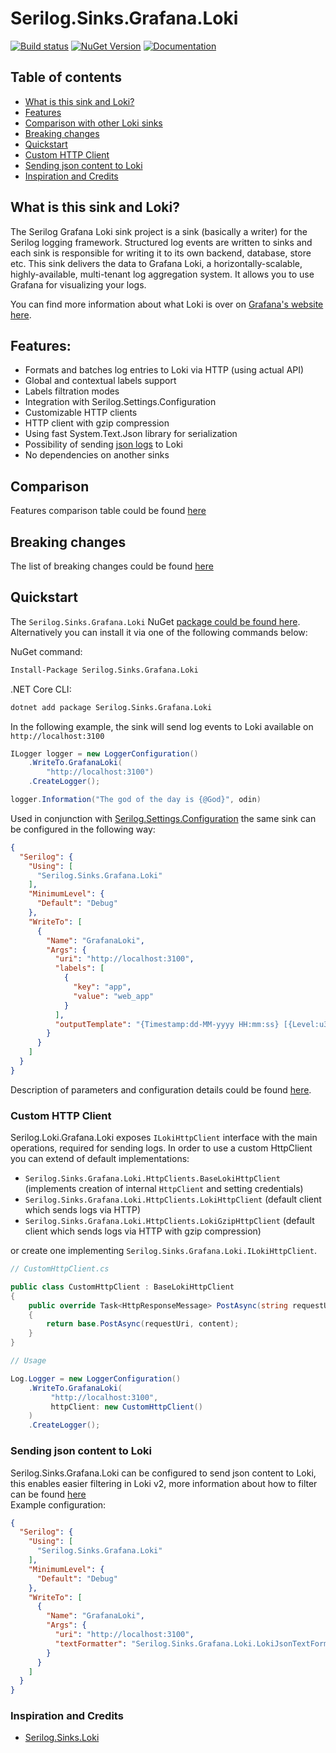 # Serilog.Sinks.Grafana.Loki

[![Build status](https://github.com/mishamyte/serilog-sinks-grafana-loki/workflows/CI/badge.svg)](https://github.com/mishamyte/serilog-sinks-grafana-loki/actions?query=workflow%3ACI)
[![NuGet Version](https://img.shields.io/nuget/v/Serilog.Sinks.Grafana.Loki)](https://www.nuget.org/packages/Serilog.Sinks.Grafana.Loki)
[![Documentation](https://img.shields.io/badge/docs-wiki-blueviolet.svg)](https://github.com/mishamyte/serilog-sinks-grafana-loki/wiki)

## Table of contents
- [What is this sink and Loki?](#what-is-this)
- [Features](#features)
- [Comparison with other Loki sinks](#comparison)
- [Breaking changes](#breaking-changes)
- [Quickstart](#quickstart)
- [Custom HTTP Client](#custom-http-client)
- [Sending json content to Loki](#sending-json-content-to-loki)
- [Inspiration and Credits](#inspiration-and-credits)

## What is this sink and Loki?

The Serilog Grafana Loki sink project is a sink (basically a writer) for the Serilog logging framework. Structured log events are written to sinks and each sink is responsible for writing it to its own backend, database, store etc. This sink delivers the data to Grafana Loki, a horizontally-scalable, highly-available, multi-tenant log aggregation system. It allows you to use Grafana for visualizing your logs.

You can find more information about what Loki is over on [Grafana's website here](https://grafana.com/loki).

## Features:
- Formats and batches log entries to Loki via HTTP (using actual API)
- Global and contextual labels support
- Labels filtration modes
- Integration with Serilog.Settings.Configuration
- Customizable HTTP clients
- HTTP client with gzip compression
- Using fast System.Text.Json library for serialization
- Possibility of sending [json logs](https://grafana.com/blog/2020/10/28/loki-2.0-released-transform-logs-as-youre-querying-them-and-set-up-alerts-within-loki/) to Loki
- No dependencies on another sinks

## Comparison
Features comparison table could be found [here](https://github.com/mishamyte/serilog-sinks-grafana-loki/wiki/Comparison-with-another-Loki-sinks)

## Breaking changes
The list of breaking changes could be found [here](https://github.com/mishamyte/serilog-sinks-grafana-loki/wiki/Breaking-changes)

## Quickstart
The `Serilog.Sinks.Grafana.Loki` NuGet [package could be found here](https://www.nuget.org/packages/Serilog.Sinks.Grafana.Loki). Alternatively you can install it via one of the following commands below:

NuGet command:
```bash
Install-Package Serilog.Sinks.Grafana.Loki
```
.NET Core CLI:
```bash
dotnet add package Serilog.Sinks.Grafana.Loki
```

In the following example, the sink will send log events to Loki available on `http://localhost:3100`
```csharp
ILogger logger = new LoggerConfiguration()
    .WriteTo.GrafanaLoki(
        "http://localhost:3100")
    .CreateLogger();

logger.Information("The god of the day is {@God}", odin)
```

Used in conjunction with [Serilog.Settings.Configuration](https://github.com/serilog/serilog-settings-configuration) the same sink can be configured in the following way:

```json
{
  "Serilog": {
    "Using": [
      "Serilog.Sinks.Grafana.Loki"
    ],
    "MinimumLevel": {
      "Default": "Debug"
    },
    "WriteTo": [
      {
        "Name": "GrafanaLoki",
        "Args": {
          "uri": "http://localhost:3100",
          "labels": [
            {
              "key": "app",
              "value": "web_app"
            }
          ],
          "outputTemplate": "{Timestamp:dd-MM-yyyy HH:mm:ss} [{Level:u3}] [{ThreadId}] {Message}{NewLine}{Exception}"
        }
      }
    ]
  }
}
```

Description of parameters and configuration details could be found [here](https://github.com/mishamyte/serilog-sinks-grafana-loki/wiki/Application-settings).

### Custom HTTP Client
Serilog.Loki.Grafana.Loki exposes `ILokiHttpClient` interface with the main operations, required for sending logs.
In order to use a custom HttpClient you can extend of default implementations:
- `Serilog.Sinks.Grafana.Loki.HttpClients.BaseLokiHttpClient` (implements creation of internal `HttpClient` and setting credentials)
- `Serilog.Sinks.Grafana.Loki.HttpClients.LokiHttpClient` (default client which sends logs via HTTP)
- `Serilog.Sinks.Grafana.Loki.HttpClients.LokiGzipHttpClient` (default client which sends logs via HTTP with gzip compression)
  
or create one implementing `Serilog.Sinks.Grafana.Loki.ILokiHttpClient`.

```csharp
// CustomHttpClient.cs

public class CustomHttpClient : BaseLokiHttpClient
{
    public override Task<HttpResponseMessage> PostAsync(string requestUri, Stream contentStream);
    {
        return base.PostAsync(requestUri, content);
    }
}
```
```csharp
// Usage

Log.Logger = new LoggerConfiguration()
    .WriteTo.GrafanaLoki(
         "http://localhost:3100",
         httpClient: new CustomHttpClient()
    )
    .CreateLogger();
```

### Sending json content to Loki
Serilog.Sinks.Grafana.Loki can be configured to send json content to Loki, this enables easier filtering in Loki v2, more information about how to filter can be found [here](https://grafana.com/blog/2020/10/28/loki-2.0-released-transform-logs-as-youre-querying-them-and-set-up-alerts-within-loki/)  
Example configuration:
```json
{
  "Serilog": {
    "Using": [
      "Serilog.Sinks.Grafana.Loki"
    ],
    "MinimumLevel": {
      "Default": "Debug"
    },
    "WriteTo": [
      {
        "Name": "GrafanaLoki",
        "Args": {
          "uri": "http://localhost:3100",
          "textFormatter": "Serilog.Sinks.Grafana.Loki.LokiJsonTextFormatter, Serilog.Sinks.Grafana.Loki"
        }
      }
    ]
  }
}
```

### Inspiration and Credits
- [Serilog.Sinks.Loki](https://github.com/JosephWoodward/Serilog-Sinks-Loki)
